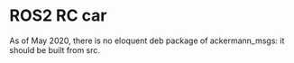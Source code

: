 ROS2 RC car
===========



As of May 2020, there is no eloquent deb package of ackermann_msgs: it should be built from src.


